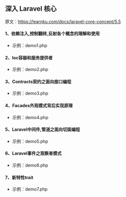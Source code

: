 ## 深入 Laravel 核心

原文：https://learnku.com/docs/laravel-core-concept/5.5

#### 1、依赖注入,控制翻转,反射各个概念的理解和使用
- 示例：demo1.php

#### 2、Ioc容器和服务提供者
- 示例：demo2.php

#### 3、Contracts契约之面向接口编程
- 示例：demo3.php

#### 4、Facades外观模式背后实现原理
- 示例：demo4.php

#### 5、Laravel中间件,管道之面向切面编程
- 示例：demo5.php

#### 6、Laravel事件之观察者模式
- 示例：demo6.php

#### 7、新特性trait
- 示例：demo7.php